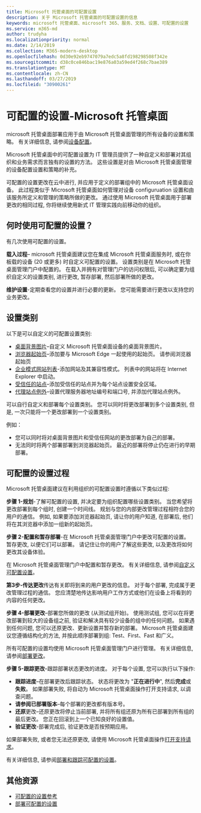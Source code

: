 ```yaml
---
title: Microsoft 托管桌面的可配置设置
description: 关于 Microsoft 托管桌面的可配置设置的信息
keywords: microsoft 托管桌面、microsoft 365、服务、文档、设置、可配置的设置
ms.service: m365-md
author: trudyha
ms.localizationpriority: normal
ms.date: 2/14/2019
ms.collection: M365-modern-desktop
ms.openlocfilehash: 0d30e92eb9747079a7edc5a8fd198298508f342e
ms.sourcegitcommit: d38c0ce846bac19e876a03a59ed4f268c7bae389
ms.translationtype: MT
ms.contentlocale: zh-CN
ms.lasthandoff: 03/27/2019
ms.locfileid: "30900261"
---
```

# <a name="configurable-settings---microsoft-managed-desktop"></a>可配置的设置-Microsoft 托管桌面

microsoft 托管桌面部署应用于由 Microsoft 托管桌面管理的所有设备的设置和策略。 有关详细信息, 请参阅[设备配置](../service-description/device-policies.md)。

Microsoft 托管桌面中的可配置设置为 IT 管理员提供了一种自定义和部署对其组织和业务需求而言独有的设置的方法。 这些设置是对由 Microsoft 托管桌面管理的设备配置设置和策略的补充。  

可配置的设置更改在云中进行, 并应用于定义的部署组中的 Microsoft 托管桌面设备。 此过程类似于 Microsoft 托管桌面如何管理对设备 configuruation 设置和由该服务所定义和管理的策略所做的更改。 通过使用 Microsoft 托管桌面用于部署更改的相同过程, 你将继续使用新式 IT 管理实践向前移动你的组织。

## <a name="when-to-use-configurable-settings"></a>何时使用可配置的设置？

有几次使用可配置的设置。 

**载入过程**– microsoft 托管桌面建议您在集成 Microsoft 托管桌面服务时, 或在你板载的设备 (20 或更多) 时自定义可配置的设置。 设置类别是在 Microsoft 托管桌面管理门户中配置的。 在载入并拥有对管理门户的访问权限后, 可以确定要为组织自定义的设置类别, 进行更改, 暂存部署, 然后部署所做的更改。

**维护设置**-定期查看您的设置并进行必要的更新。 您可能需要进行更改以支持您的业务更改。   

## <a name="setting-categories"></a>设置类别

以下是可以自定义的可配置设置类别:
- [桌面背景图片](config-setting-ref.md#desktop-background-picture)–自定义 Microsoft 托管桌面设备的桌面背景图片。 
- [浏览器起始页](config-setting-ref.md#browser-start-pages)–添加要与 Microsoft Edge 一起使用的起始页。 请参阅浏览器起始页
- [企业模式网站列表](config-setting-ref.md#enterprise-mode-site-list-location)-添加网站及其兼容性模式。 列表中的网站将在 Internet Explorer 中启动。 
- [受信任的站点](config-setting-ref.md#trusted-sites)–添加受信任的站点并为每个站点设置安全区域。 
- [代理站点例外](config-setting-ref.md#proxy)–设置代理服务器地址编号和端口号, 并添加代理站点例外。

可以自行自定义和部署每个设置类别。 您可以同时将更改部署到多个设置类别, 但是, 一次只能将一个更改部署到一个设置类别。

例如：
- 您可以同时将对桌面背景图片和受信任网站的更改部署为自己的部署。 
- 无法同时将两个部署部署到浏览器起始页。 最近的部署将停止仍在进行的早期部署。

## <a name="configurable-setting-process"></a>可配置的设置过程

Microsoft 托管桌面建议在利用组织的可配置设置时遵循以下类似过程:

**步骤 1-规划**-了解可配置的设置, 并决定要为组织配置哪些设置类别。 当您希望将更改部署到每个组时, 创建一个时间线。 规划与您的内部更改管理过程相符合您的用户的通信。 例如, 如果要添加浏览器起始页, 请让你的用户知道, 在部署后, 他们将在其浏览器中添加一组新的起始页。  

**步骤 2-配置和暂存部署**-在 Microsoft 托管桌面管理门户中更改可配置的设置。 暂存更改, 以便它们可以部署。 请记住让你的用户了解这些更改, 以及更改将如何更改其设备体验。   

在 Microsoft 托管桌面管理门户中配置和暂存更改。 有关详细信息, 请参阅[自定义可配置设置](config-setting-ref.md)。 

**第3步-传达更改**传达有关即将到来的用户更改的信息。 对于每个部署, 完成属于更改管理过程的通信。 您应清楚地传达影响用户工作方式或他们在设备上将看到的内容的任何更改。

**步骤 4-部署更改**–部署您所做的更改 (从测试组开始)。 使用测试组, 您可以在将更改部署到较大的设备组之前, 验证和解决具有较少设备的组中的任何问题。 如果遇到任何问题, 您可以还原更改、更新设置并暂存新的部署。 Microsoft 托管桌面建议您遵循结构化的方法, 并按此顺序部署到组: Test、First、Fast 和广义。   

所有可配置的设置均使用 Microsoft 托管桌面管理门户进行管理。 有关详细信息, 请参阅[部署更改](config-setting-deploy.md)。 

**步骤 5-跟踪更改**–跟踪部署状态更改的进度。 对于每个设置, 您可以执行以下操作:
- **跟踪进度**–在部署更改后跟踪状态。 状态将更改为 "**正在进行中**", 然后**完成**或**失败**。 如果部署失败, 将自动为 Microsoft 托管桌面操作打开支持请求, 以调查问题。  
- **请参阅已部署版本**–每个部署的更改都有版本号。
- **还原**更改–还原更改将停止当前部署, 并将所有组还原为所有已部署到所有组的最后更改。 您正在回滚到上一个已知良好的设置值。
- **验证更改**-部署完成后, 验证更改是否按预期应用。  

如果部署失败, 或者您无法还原更改, 请使用 Microsoft 托管桌面操作[打开支持请求](admin-support.md)。 

有关详细信息, 请参阅[部署和跟踪可配置的设置](config-setting-deploy.md)。

## <a name="additional-resources"></a>其他资源
- [可配置的设置参考](config-setting-ref.md) 
- [部署可配置的设置](config-setting-deploy.md) 
